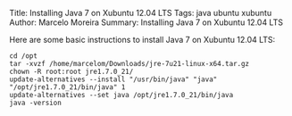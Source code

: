 Title: Installing Java 7 on Xubuntu 12.04 LTS
Tags: java ubuntu xubuntu
Author: Marcelo Moreira
Summary: Installing Java 7 on Xubuntu 12.04 LTS

Here are some basic instructions to install Java 7 on Xubuntu 12.04 LTS:

    cd /opt
    tar -xvzf /home/marcelom/Downloads/jre-7u21-linux-x64.tar.gz
    chown -R root:root jre1.7.0_21/
    update-alternatives --install "/usr/bin/java" "java" "/opt/jre1.7.0_21/bin/java" 1
    update-alternatives --set java /opt/jre1.7.0_21/bin/java
    java -version

